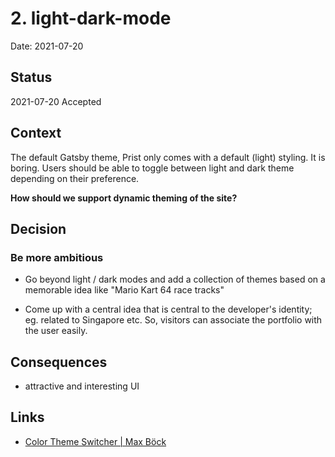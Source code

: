 # 2. light-dark-mode

Date: 2021-07-20

## Status

2021-07-20 Accepted

## Context

The default Gatsby theme, Prist only comes with a default (light) styling. It is boring. Users should be able to toggle between light and dark theme depending on their preference.

**How should we support dynamic theming of the site?**

## Decision

### Be more ambitious

- Go beyond light / dark modes and add a collection of themes based on a memorable idea like "Mario Kart 64 race tracks"

- Come up with a central idea that is central to the developer's identity; eg. related to Singapore etc. So, visitors can associate the portfolio with the user easily.

## Consequences

- attractive and interesting UI

## Links

- [Color Theme Switcher | Max Böck](https://mxb.dev/blog/color-theme-switcher/)
